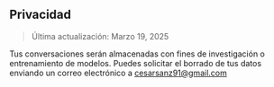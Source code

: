 ## Privacidad

> Última actualización: Marzo 19, 2025

Tus conversaciones serán almacenadas con fines de investigación o entrenamiento de modelos. Puedes solicitar el borrado de tus datos enviando un correo electrónico a cesarsanz91@gmail.com

